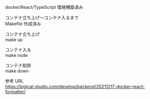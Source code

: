 docker/React/TypeScript 環境構築済み

コンテナ立ち上げ〜コンテナ入るまで<br>
Makefile 作成済み

コンテナ立ち上げ<br>
make up<br>

コンテナ入る<br>
make node<br>

コンテナ削除<br>
make down<br>

参考 URL<br>
https://logical-studio.com/develop/backend/20211217-docker-react-formatter/<br>

